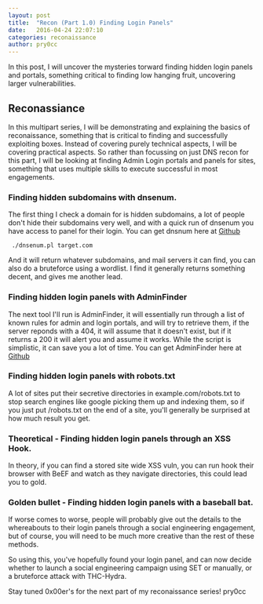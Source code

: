 ```yaml
---
layout: post
title:  "Recon (Part 1.0) Finding Login Panels"
date:   2016-04-24 22:07:10 
categories: reconaissance
author: pry0cc
---
```

In this post, I will uncover the mysteries torward finding hidden login panels and portals, something critical to finding low hanging fruit, uncovering larger vulnerabilities.
<!--more-->

## Reconassiance
In this multipart series, I will be demonstrating and explaining the basics of reconaissance, something that is critical to finding and successfully exploiting boxes. Instead of covering purely technical aspects, I will be covering practical aspects. So rather than focussing on just DNS recon for this part, I will be looking at finding Admin Login portals and panels for sites, something that uses multiple skills to execute successful in most engagements.

### Finding hidden subdomains with dnsenum.
The first thing I check a domain for is hidden subdomains, a lot of people don't hide their subdomains very well, and with a quick run of dnsenum you have access to panel for their login. You can get dnsnum here at [Github](https://github.com/fwaeytens/dnsenum)

<code> ./dnsenum.pl target.com </code>

And it will return whatever subdomains, and mail servers it can find, you can also do a bruteforce using a wordlist. I find it generally returns something decent, and gives me another lead.

### Finding hidden login panels with AdminFinder
The next tool I'll run is AdminFinder, it will essentially run through a list of known rules for admin and login portals, and will try to retrieve them, if the server reponds with a 404, it will assume that it doesn't exist, but if it returns a 200 it will alert you and assume it works. While the script is simplistic, it can save you a lot of time. You can get AdminFinder here at [Github](https://github.com/indranilbanerjee/AdminFinder)

### Finding hidden login panels with robots.txt
A lot of sites put their secretive directories in example.com/robots.txt to stop search engines like google picking them up and indexing them, so if you just put /robots.txt on the end of a site, you'll generally be surprised at how much result you get.


### Theoretical - Finding hidden login panels through an XSS Hook.
In theory, if you can find a stored site wide XSS vuln, you can run hook their browser with BeEF and watch as they navigate directories, this could lead you to gold.

### Golden bullet - Finding hidden login panels with a baseball bat. 
If worse comes to worse, people will probably give out the details to the whereabouts to their login panels through a social engineering engagement, but of course, you will need to be much more creative than the rest of these methods. 

So using this, you've hopefully found your login panel, and can now decide whether to launch a social engineering campaign using SET or manually, or a bruteforce attack with THC-Hydra.

Stay tuned 0x00er's for the next part of my reconaissance series!
pry0cc
